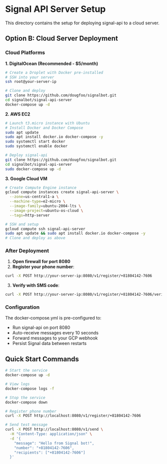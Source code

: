 # Signal API Server Setup

This directory contains the setup for deploying signal-api to a cloud server.

## Option B: Cloud Server Deployment

### Cloud Platforms

**1. DigitalOcean (Recommended - $5/month)**
```bash
# Create a Droplet with Docker pre-installed
# SSH into your server
ssh root@your-server-ip

# Clone and deploy
git clone https://github.com/dougfoo/signalbot.git
cd signalbot/signal-api-server
docker-compose up -d
```

**2. AWS EC2**
```bash
# Launch t3.micro instance with Ubuntu
# Install Docker and Docker Compose
sudo apt update
sudo apt install docker.io docker-compose -y
sudo systemctl start docker
sudo systemctl enable docker

# Deploy signal-api
git clone https://github.com/dougfoo/signalbot.git
cd signalbot/signal-api-server
sudo docker-compose up -d
```

**3. Google Cloud VM**
```bash
# Create Compute Engine instance
gcloud compute instances create signal-api-server \
  --zone=us-central1-a \
  --machine-type=e2-micro \
  --image-family=ubuntu-2004-lts \
  --image-project=ubuntu-os-cloud \
  --tags=http-server

# SSH and setup
gcloud compute ssh signal-api-server
sudo apt update && sudo apt install docker.io docker-compose -y
# Clone and deploy as above
```

### After Deployment

1. **Open firewall for port 8080**
2. **Register your phone number**:
```bash
curl -X POST http://your-server-ip:8080/v1/register/+81804142-7606
```
3. **Verify with SMS code**:
```bash
curl -X POST http://your-server-ip:8080/v1/register/+81804142-7606/verify/SMS_CODE
```

### Configuration

The docker-compose.yml is pre-configured to:
- Run signal-api on port 8080
- Auto-receive messages every 10 seconds
- Forward messages to your GCP webhook
- Persist Signal data between restarts

## Quick Start Commands

```bash
# Start the service
docker-compose up -d

# View logs
docker-compose logs -f

# Stop the service
docker-compose down

# Register phone number
curl -X POST http://localhost:8080/v1/register/+81804142-7606

# Send test message
curl -X POST http://localhost:8080/v1/send \
  -H "Content-Type: application/json" \
  -d '{
    "message": "Hello from Signal bot!",
    "number": "+81804142-7606",
    "recipients": ["+81804142-7606"]
  }'
```